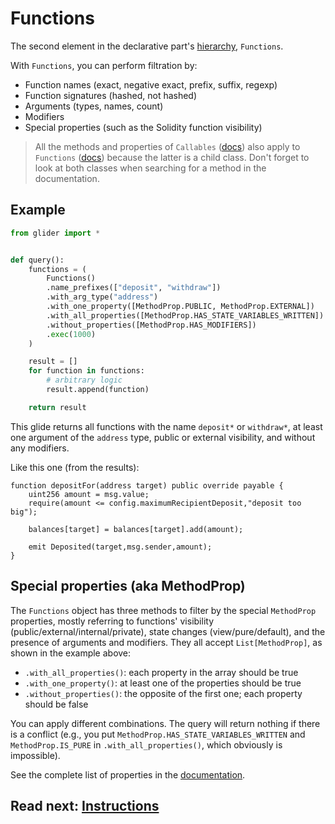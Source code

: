# Functions

The second element in the declarative part's [hierarchy](../boosting-declarative-part/README.md#boosting-the-declarative-part), `Functions`.

With `Functions`, you can perform filtration by:

- Function names (exact, negative exact, prefix, suffix, regexp)
- Function signatures (hashed, not hashed)
- Arguments (types, names, count)
- Modifiers
- Special properties (such as the Solidity function visibility)

> All the methods and properties of `Callables` ([docs](https://glide.gitbook.io/api/callables)) also apply to `Functions` ([docs](https://glide.gitbook.io/api/functions)) because the latter is a child class. Don't forget to look at both classes when searching for a method in the documentation.

## Example

```python
from glider import *


def query():
    functions = (
        Functions()
        .name_prefixes(["deposit", "withdraw"])
        .with_arg_type("address")
        .with_one_property([MethodProp.PUBLIC, MethodProp.EXTERNAL])
        .with_all_properties([MethodProp.HAS_STATE_VARIABLES_WRITTEN])
        .without_properties([MethodProp.HAS_MODIFIERS])
        .exec(1000)
    )

    result = []
    for function in functions:
        # arbitrary logic
        result.append(function)

    return result

```

This glide returns all functions with the name `deposit*` or `withdraw*`, at least one argument of the `address` type, public or external visibility, and without any modifiers.

Like this one (from the results):

```solidity
function depositFor(address target) public override payable {
    uint256 amount = msg.value;
    require(amount <= config.maximumRecipientDeposit,"deposit too big");

    balances[target] = balances[target].add(amount);

    emit Deposited(target,msg.sender,amount);
}
```

## Special properties (aka MethodProp)

The `Functions` object has three methods to filter by the special `MethodProp` properties, mostly referring to functions' visibility (public/external/internal/private), state changes (view/pure/default), and the presence of arguments and modifiers. They all accept `List[MethodProp]`, as shown in the example above:

- `.with_all_properties()`: each property in the array should be true
- `.with_one_property()`: at least one of the properties should be true
- `.without_properties()`: the opposite of the first one; each property should be false

You can apply different combinations. The query will return nothing if there is a conflict (e.g., you put `MethodProp.HAS_STATE_VARIABLES_WRITTEN` and `MethodProp.IS_PURE` in `.with_all_properties()`, which obviously is impossible).

See the complete list of properties in the [documentation](https://glide.gitbook.io/api/methodprop).

## Read next: [Instructions](../instructions/README.md)
